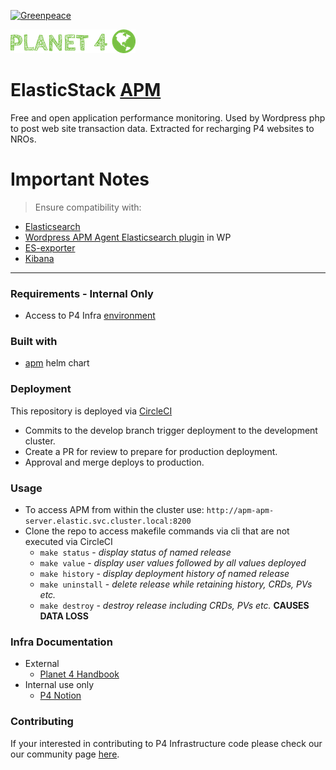 [![Greenpeace](https://circleci.com/gh/greenpeace/planet4-helm-apm.svg?style=shield)](https://circleci.com/gh/greenpeace/planet4-helm-apm)

![Planet4](./p4logo.png)
# ElasticStack [APM](https://www.elastic.co/apm)

Free and open application performance monitoring.  Used by Wordpress php to post web site transaction data.  Extracted for recharging P4 websites to NROs.

<h1>Important Notes</h1>

>Ensure compatibility with:
- [Elasticsearch](https://github.com/greenpeace/planet4-helm-elasticsearch) 
- [Wordpress APM Agent Elasticsearch plugin](https://github.com/matheusevangelista/Wordpress-APM-Agent-Elasticsearch) in WP
- [ES-exporter](https://github.com/greenpeace/planet4-helm-esexporter)
- [Kibana](https://github.com/greenpeace/planet4-helm-kibana)

***
### Requirements - Internal Only
-   Access to P4 Infra [environment](https://www.notion.so/p4infra/bab9d0b1f2db4d929a59916899d531c1?v=eca7b78e1ae345c6883a9b37c6b76cac)

### Built with
- [apm](https://github.com/elastic/helm-charts/tree/7.9/apm-server) helm chart

### Deployment
This repository is deployed via [CircleCI](https://circleci.com/gh/greenpeace/planet4-traefik)

 - Commits to the develop branch trigger deployment to the development cluster.  
 - Create a PR for review to prepare for production deployment.
 - Approval and merge deploys to production.

### Usage
 - To access APM from within the cluster use:
     `http://apm-apm-server.elastic.svc.cluster.local:8200`
 - Clone the repo to access makefile commands via cli that are not executed via CircleCI
   - `make status` - <em> display status of named release </em>
   - `make value` - <em> display user values followed by all values deployed </em>
   - `make history` - <em> display deployment history of named release </em>
   - `make uninstall` - <em> delete release while retaining history, CRDs, PVs etc.</em>
   - `make destroy` - <em> destroy release including CRDs, PVs etc. </em> <strong> CAUSES DATA LOSS </strong>

 ### Infra Documentation
 - External
   - [Planet 4 Handbook](https://app.gitbook.com/@greenpeace/s/planet4/infrastructure/intro)
 - Internal use only
   - [P4 Notion](https://www.notion.so/p4infra/)

 ### Contributing
 If your interested in contributing to P4 Infrastructure code please check our our community page [here](https://github.com/greenpeace/planet4).
